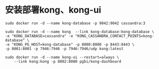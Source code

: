 安装部署kong、kong-ui
===
    sudo docker run -d --name kong-database -p 9042:9042 cassandra:3

    sudo docker run -d --name kong  --link kong-database:kong-database \
    -e "KONG_DATABASE=cassandra" -e "KONG_CASSANDRA_CONTACT_POINTS=kong-database" \
    -e "KONG_PG_HOST=kong-database" -p 8000:8000 -p 8443:8443 \
    -p 8001:8001 -p 7946:7946 -p 7946:7946/udp kong:latest

    sudo docker run -d --name kong-ui --restart=always \ 
        --link kong:kong -p 8002:8080 pgbi/kong-dashboard
